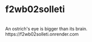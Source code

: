 # f2wb02solleti
<br>
An ostrich's eye is bigger than its brain.
<br>
https://f2wb02solleti.onrender.com